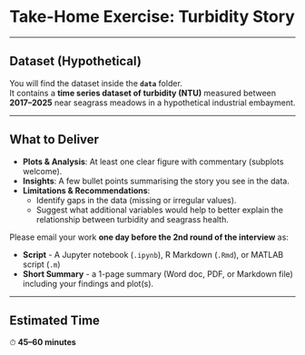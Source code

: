 # Take-Home Exercise: Turbidity Story  
---

## Dataset (Hypothetical)  
You will find the dataset inside the **`data`** folder.  
It contains a **time series dataset of turbidity (NTU)** measured between **2017–2025** near seagrass meadows in a hypothetical industrial embayment.  

---

## What to Deliver  

- **Plots & Analysis**: At least one clear figure with commentary (subplots welcome).  
- **Insights**: A few bullet points summarising the story you see in the data.  
- **Limitations & Recommendations**:
	- Identify gaps in the data (missing or irregular values).
	- Suggest what additional variables would help to better explain the relationship between turbidity and seagrass health.  

Please email your work **one day before the 2nd round of the interview** as:  

- **Script** - A Jupyter notebook (`.ipynb`), R Markdown (`.Rmd`), or MATLAB script (`.m`)  
- **Short Summary** - a 1-page summary (Word doc, PDF, or Markdown file) including your findings and plot(s).  

---

## Estimated Time  
⏱ **45–60 minutes**  
